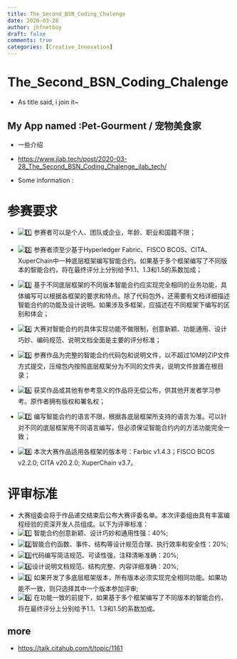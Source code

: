 ```yaml
---
title: The_Second_BSN_Coding_Chalenge
date: 2020-03-28
author: jhfnetboy
draft: false
comments: true
categories: [Creative_Innovation]
---
```

# The_Second_BSN_Coding_Chalenge
+ As title said, i join it~

## My App named :Pet-Gourment / 宠物美食家

+ 一些介绍
+ https://www.jlab.tech/post/2020-03-28_The_Second_BSN_Coding_Chalenge_jlab_tech/

+ Some information :

# 参赛要求

+ ![:one:](https://talk.citahub.com/images/emoji/twitter/one.png?v=9) 参赛者可以是个人、团队或企业，年龄、职业和国籍不限；

+ ![:two:](https://talk.citahub.com/images/emoji/twitter/two.png?v=9) 参赛者须至少基于Hyperledger Fabric、FISCO BCOS、CITA、XuperChain中一种底层框架编写智能合约。如果基于多个框架编写了不同版本的智能合约，将在最终评分上分别给予1.1、1.3和1.5的系数加成；

+ ![:three:](https://talk.citahub.com/images/emoji/twitter/three.png?v=9) 基于不同底层框架的不同版本智能合约应实现完全相同的业务功能，具体编写可以根据各框架的要求和特点。除了代码包外，还需要有文档详细描述智能合约的功能及设计说明。如果涉及多框架，应描述在不同框架下编写的区别和体会；

+ ![:four:](https://talk.citahub.com/images/emoji/twitter/four.png?v=9) 大赛对智能合约的具体实现功能不做限制，创意新颖、功能通用、设计巧妙、编码规范、说明文档全面是主要的评分标准；

+ ![:five:](https://talk.citahub.com/images/emoji/twitter/five.png?v=9) 参赛作品为完整的智能合约代码包和说明文件，以不超过10M的ZIP文件方式提交，压缩包内按照底层框架分为不同的文件夹，说明文件放置在根目录；

+ ![:six:](https://talk.citahub.com/images/emoji/twitter/six.png?v=9) 获奖作品或其他有参考意义的作品将无偿公布，供其他开发者学习参考。原作者拥有版权和署名权；

+ ![:seven:](https://talk.citahub.com/images/emoji/twitter/seven.png?v=9) 编写智能合约的语言不限，根据各底层框架所支持的语言为准。可以针对不同的底层框架用不同语言编写，但必须保证智能合约内的方法功能完全一致；

+ ![:eight:](https://talk.citahub.com/images/emoji/twitter/eight.png?v=9) 本次大赛作品适用各框架的版本号：Farbic v1.4.3；FISCO BCOS v2.2.0; CITA v20.2.0; XuperChain v3.7。

# 评审标准

  + 大赛组委会将于作品递交结束后公布大赛评委名单。本次评委组由具有丰富编程经验的资深开发人员组成。以下为评审标准：
  + ![:one:](https://talk.citahub.com/images/emoji/twitter/one.png?v=9) 智能合约创意新颖、设计巧妙和通用性强：40%;
  + ![:two:](https://talk.citahub.com/images/emoji/twitter/two.png?v=9)智能合约函数、事件、结构等设计规范合理、执行效率和安全性：20%;
  + ![:three:](https://talk.citahub.com/images/emoji/twitter/three.png?v=9)代码编写简洁规范、可读性强，注释清晰准确：20%;
  + ![:four:](https://talk.citahub.com/images/emoji/twitter/four.png?v=9)设计说明文档规范、结构完整、内容详细准确：20%;
  + ![:five:](https://talk.citahub.com/images/emoji/twitter/five.png?v=9) 如果开发了多底层框架版本，所有版本必须实现完全相同功能。如果功能不一致，则只选择其中一个版本参加评审;
  + ![:six:](https://talk.citahub.com/images/emoji/twitter/six.png?v=9) 在功能一致的前提下，如果基于多个框架编写了不同版本的智能合约，将在最终评分上分别给予1.1、1.3和1.5的系数加成。

  ## more

  + https://talk.citahub.com/t/topic/1161
